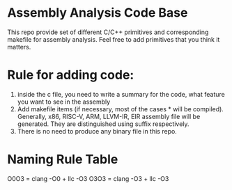 # Assembly Analysis Code Base
This repo provide set of different C/C++ primitives and corresponding makefile for assembly analysis. 
Feel free to add primitives that you think it matters.

# Rule for adding code:
1. inside the c file, you need to write a summary for the code, what feature you want to see in the assembly 
2. Add makefile items (if necessary, most of the cases * will be compiled). Generally, x86, RISC-V, ARM, LLVM-IR, EIR assembly file will be generated. They are distinguished using suffix respectively.
3. There is no need to produce any binary file in this repo.


# Naming Rule Table

O0O3 = clang -O0  + llc -O3
O3O3 = clang -O3  + llc -O3

